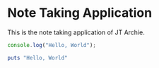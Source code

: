 # Note Taking Application

This is the note taking application of JT Archie.

```javascript
console.log("Hello, World");
```

```ruby
puts "Hello, World"
```